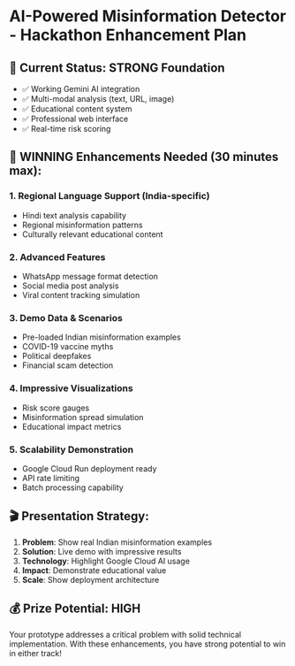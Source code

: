 # AI-Powered Misinformation Detector - Hackathon Enhancement Plan

## 🎯 Current Status: STRONG Foundation
- ✅ Working Gemini AI integration
- ✅ Multi-modal analysis (text, URL, image)
- ✅ Educational content system
- ✅ Professional web interface
- ✅ Real-time risk scoring

## 🚀 WINNING Enhancements Needed (30 minutes max):

### 1. **Regional Language Support** (India-specific)
- Hindi text analysis capability
- Regional misinformation patterns
- Culturally relevant educational content

### 2. **Advanced Features** 
- WhatsApp message format detection
- Social media post analysis
- Viral content tracking simulation

### 3. **Demo Data & Scenarios**
- Pre-loaded Indian misinformation examples
- COVID-19 vaccine myths
- Political deepfakes
- Financial scam detection

### 4. **Impressive Visualizations**
- Risk score gauges
- Misinformation spread simulation
- Educational impact metrics

### 5. **Scalability Demonstration**
- Google Cloud Run deployment ready
- API rate limiting
- Batch processing capability

## 🎬 Presentation Strategy:
1. **Problem**: Show real Indian misinformation examples
2. **Solution**: Live demo with impressive results
3. **Technology**: Highlight Google Cloud AI usage
4. **Impact**: Demonstrate educational value
5. **Scale**: Show deployment architecture

## 💰 Prize Potential: HIGH
Your prototype addresses a critical problem with solid technical implementation. With these enhancements, you have strong potential to win in either track!
